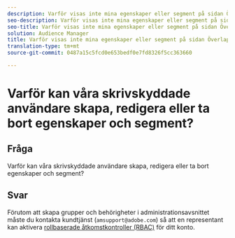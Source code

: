 ```yaml
---
description: Varför visas inte mina egenskaper eller segment på sidan Överlappningsrapporter?
seo-description: Varför visas inte mina egenskaper eller segment på sidan Överlappningsrapporter?
seo-title: Varför visas inte mina egenskaper eller segment på sidan Överlappningsrapporter?
solution: Audience Manager
title: Varför visas inte mina egenskaper eller segment på sidan Överlappningsrapporter?
translation-type: tm+mt
source-git-commit: 0487a15c5fcd0e653bedf0e7fd8326f5cc363660

---
```



# Varför kan våra skrivskyddade användare skapa, redigera eller ta bort egenskaper och segment?

## Fråga

Varför kan våra skrivskyddade användare skapa, redigera eller ta bort egenskaper och segment?

## Svar

Förutom att skapa grupper och behörigheter i administrationsavsnittet måste du kontakta kundtjänst (`amsupport@adobe.com`) så att en representant kan aktivera [rollbaserade åtkomstkontroller (RBAC)](../features/administration/administration-overview.md) för ditt konto.

